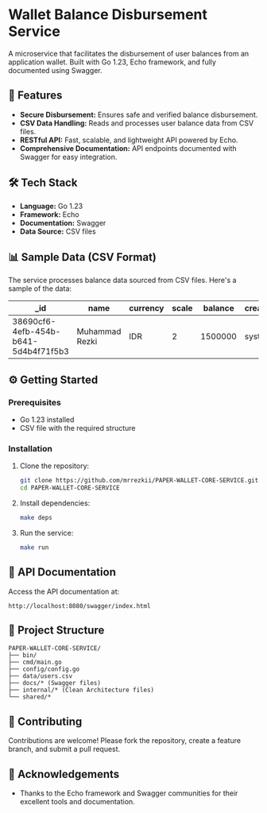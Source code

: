 # Wallet Balance Disbursement Service

A microservice that facilitates the disbursement of user balances from an application wallet. Built with Go 1.23, Echo framework, and fully documented using Swagger.

## 🚀 Features

- **Secure Disbursement:** Ensures safe and verified balance disbursement.
- **CSV Data Handling:** Reads and processes user balance data from CSV files.
- **RESTful API:** Fast, scalable, and lightweight API powered by Echo.
- **Comprehensive Documentation:** API endpoints documented with Swagger for easy integration.

## 🛠️ Tech Stack

- **Language:** Go 1.23
- **Framework:** Echo
- **Documentation:** Swagger
- **Data Source:** CSV files

## 📊 Sample Data (CSV Format)

The service processes balance data sourced from CSV files. Here's a sample of the data:

| _id                                   | name           | currency | scale | balance | createdBy | createdDate          | updatedBy                       | updatedDate          | Version | IsDeleted |
|--------------------------------------|----------------|----------|-------|---------|-----------|----------------------|---------------------------------|----------------------|---------|-----------|
| 38690cf6-4efb-454b-b641-5d4b4f71f5b3 | Muhammad Rezki | IDR      | 2     | 1500000 | system    | 2025-02-01T10:00:00Z | muhammad.rezki.ananda@gmail.com | 2025-03-01T09:40:00Z | 32     | 0        |


## ⚙️ Getting Started

### Prerequisites

- Go 1.23 installed
- CSV file with the required structure

### Installation

1. Clone the repository:
   ```bash
   git clone https://github.com/mrrezkii/PAPER-WALLET-CORE-SERVICE.git
   cd PAPER-WALLET-CORE-SERVICE
   ```

2. Install dependencies:
   ```bash
   make deps
   ```

3. Run the service:
   ```bash
   make run
   ```

## 📌 API Documentation

Access the API documentation at:
```
http://localhost:8080/swagger/index.html
```

## 📂 Project Structure

```
PAPER-WALLET-CORE-SERVICE/
├── bin/
├── cmd/main.go
├── config/config.go
├── data/users.csv
├── docs/* (Swagger files)
├── internal/* (Clean Architecture files)
└── shared/*
```

## 🤝 Contributing

Contributions are welcome! Please fork the repository, create a feature branch, and submit a pull request.

## 🙏 Acknowledgements

- Thanks to the Echo framework and Swagger communities for their excellent tools and documentation.

